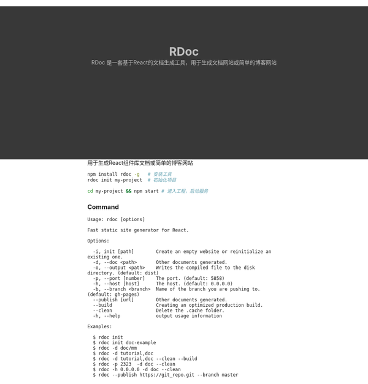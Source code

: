 <!--
title: RDoc
layout: IndexLayout
visible: true
-->

<style>
body, html { background: #fff; }
.markdown{
  padding: 0 30px;
}
.jumbotron {
  position: absolute;
  left: 0;
  right: 0;
  background-color: #383838;
  padding-top: 100px;
  min-height: 300px;
  color: #c1c1c1;
}
.jumbotron-block {
  min-height: 330px;
}
.jumbotron-warpper {
  max-width: 1200px;
  margin: 0 auto;
  text-align: center;
}
.jumbotron-title {
  font-size: 30px;
  font-weight: bold;
}
</style>
<div class="jumbotron">
  <div class="jumbotron-warpper">
    <div class="jumbotron-title">RDoc </div>
    <div class="jumbotron-des">RDoc 是一套基于React的文档生成工具，用于生成文档网站或简单的博客网站</div>
  </div>
</div>
<div class="jumbotron-block"> </div>

在开始之前，推荐先学习 Markdown 语法，并正确安装和配置了 [Node.js](https://nodejs.org) v8.0 或以上。。

用于生成React组件库文档或简单的博客网站

```bash
npm install rdoc -g   # 安装工具
rdoc init my-project  # 初始化项目

cd my-project && npm start # 进入工程，启动服务
```


### Command

```shell
Usage: rdoc [options]

Fast static site generator for React.

Options:

  -i, init [path]        Create an empty website or reinitialize an existing one.
  -d, --doc <path>       Other documents generated.
  -o, --output <path>    Writes the compiled file to the disk directory. (default: dist)
  -p, --port [number]    The port. (default: 5858)
  -h, --host [host]      The host. (default: 0.0.0.0)
  -b, --branch <branch>  Name of the branch you are pushing to. (default: gh-pages)
  --publish [url]        Other documents generated.
  --build                Creating an optimized production build.
  --clean                Delete the .cache folder.
  -h, --help             output usage information

Examples:

  $ rdoc init
  $ rdoc init doc-example
  $ rdoc -d doc/mm
  $ rdoc -d tutorial,doc
  $ rdoc -d tutorial,doc --clean --build
  $ rdoc -p 2323  -d doc --clean
  $ rdoc -h 0.0.0.0 -d doc --clean
  $ rdoc --publish https://git_repo.git --branch master
```

